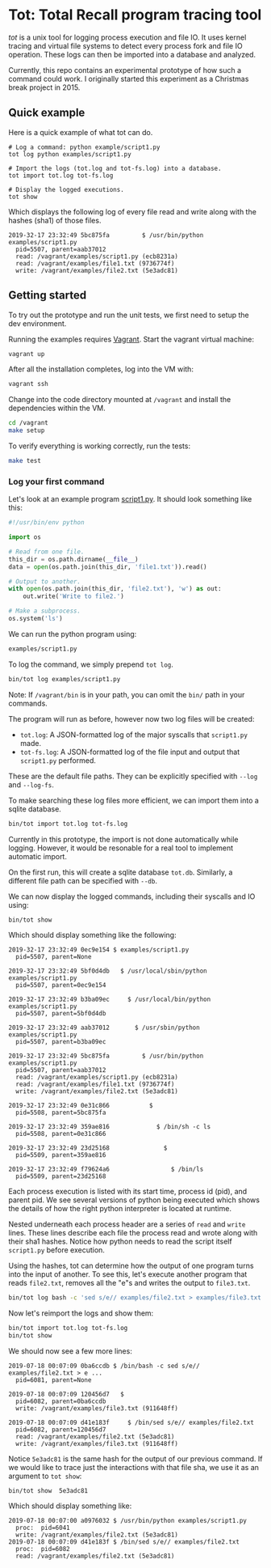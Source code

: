 # Tot: Total Recall program tracing tool

*tot* is a unix tool for logging process execution and file IO. It uses kernel
tracing and virtual file systems to detect every process fork and file IO operation. These logs
can then be imported into a database and analyzed.

Currently, this repo contains an experimental prototype of how such a command could work.
I originally started this experiment as a Christmas break project in 2015.

## Quick example

Here is a quick example of what tot can do.

```
# Log a command: python example/script1.py
tot log python examples/script1.py

# Import the logs (tot.log and tot-fs.log) into a database.
tot import tot.log tot-fs.log

# Display the logged executions.
tot show
```

Which displays the following log of every file read and write along with the
hashes (sha1) of those files.

```
2019-32-17 23:32:49 5bc875fa         $ /usr/bin/python examples/script1.py
  pid=5507, parent=aab37012
  read: /vagrant/examples/script1.py (ecb8231a)
  read: /vagrant/examples/file1.txt (9736774f)
  write: /vagrant/examples/file2.txt (5e3adc81)
```

## Getting started

To try out the prototype and run the unit tests, we first need to setup
the dev environment.

Running the examples requires [Vagrant](https://www.vagrantup.com/). Start the vagrant virtual machine:

```sh
vagrant up
```

After all the installation completes, log into the VM with:

```sh
vagrant ssh
```

Change into the code directory mounted at `/vagrant` and install the
dependencies within the VM.

```sh
cd /vagrant
make setup
```

To verify everything is working correctly, run the tests:

```sh
make test
```

### Log your first command

Let's look at an example program [script1.py](examples/script1.py). It should look something
like this:

```py
#!/usr/bin/env python

import os

# Read from one file.
this_dir = os.path.dirname(__file__)
data = open(os.path.join(this_dir, 'file1.txt')).read()

# Output to another.
with open(os.path.join(this_dir, 'file2.txt'), 'w') as out:
    out.write('Write to file2.')

# Make a subprocess.
os.system('ls')
```

We can run the python program using:

```sh
examples/script1.py
```

To log the command, we simply prepend `tot log`.

```sh
bin/tot log examples/script1.py
```

Note: If `/vagrant/bin` is in your path, you can omit the `bin/` path in your commands.

The program will run as before, however now two log files will be created:
- `tot.log`: A JSON-formatted log of the major syscalls that `script1.py` made.
- `tot-fs.log`: A JSON-formatted log of the file input and output that `script1.py` performed.

These are the default file paths. They can be explicitly specified with `--log` and `--log-fs`.

To make searching these log files more efficient, we can import them into a sqlite database.

```sh
bin/tot import tot.log tot-fs.log
```

Currently in this prototype, the import is not done automatically while logging. However,
it would be resonable for a real tool to implement automatic import.

On the first run, this will create a sqlite database `tot.db`. Similarly, a different file path
can be specified with `--db`.

We can now display the logged commands, including their syscalls and IO using:

```sh
bin/tot show
```

Which should display something like the following:

```
2019-32-17 23:32:49 0ec9e154 $ examples/script1.py
  pid=5507, parent=None

2019-32-17 23:32:49 5bf0d4db   $ /usr/local/sbin/python examples/script1.py
  pid=5507, parent=0ec9e154

2019-32-17 23:32:49 b3ba09ec     $ /usr/local/bin/python examples/script1.py
  pid=5507, parent=5bf0d4db

2019-32-17 23:32:49 aab37012       $ /usr/sbin/python examples/script1.py
  pid=5507, parent=b3ba09ec

2019-32-17 23:32:49 5bc875fa         $ /usr/bin/python examples/script1.py
  pid=5507, parent=aab37012
  read: /vagrant/examples/script1.py (ecb8231a)
  read: /vagrant/examples/file1.txt (9736774f)
  write: /vagrant/examples/file2.txt (5e3adc81)

2019-32-17 23:32:49 0e31c866           $
  pid=5508, parent=5bc875fa

2019-32-17 23:32:49 359ae816             $ /bin/sh -c ls
  pid=5508, parent=0e31c866

2019-32-17 23:32:49 23d25168               $
  pid=5509, parent=359ae816

2019-32-17 23:32:49 f79624a6                 $ /bin/ls
  pid=5509, parent=23d25168
```

Each process execution is listed with its start time, process id (pid), and parent pid.
We see several versions of python being executed which shows the details of how 
the right python interpreter is located at runtime.

Nested underneath each process header are a series of `read` and `write` lines. These
lines describe each file the process read and wrote along with their sha1 hashes.
Notice how python needs to read the script itself `script1.py` before
execution.

Using the hashes, tot can determine how the output of one program turns into the
input of another. To see this, let's execute another program that reads `file2.txt`, 
removes all the "e"s and writes the output to `file3.txt`.

```sh
bin/tot log bash -c 'sed s/e// examples/file2.txt > examples/file3.txt'
```

Now let's reimport the logs and show them:

```sh
bin/tot import tot.log tot-fs.log
bin/tot show
```

We should now see a few more lines:

```
2019-07-18 00:07:09 0ba6ccdb $ /bin/bash -c sed s/e// examples/file2.txt > e ...
  pid=6081, parent=None

2019-07-18 00:07:09 120456d7   $
  pid=6082, parent=0ba6ccdb
  write: /vagrant/examples/file3.txt (911648ff)

2019-07-18 00:07:09 d41e183f     $ /bin/sed s/e// examples/file2.txt
  pid=6082, parent=120456d7
  read: /vagrant/examples/file2.txt (5e3adc81)
  write: /vagrant/examples/file3.txt (911648ff)
```

Notice `5e3adc81` is the same hash for the output of our previous command.
If we would like to trace just the interactions with that file sha, we
use it as an argument to `tot show`:

```
bin/tot show  5e3adc81
```

Which should display something like:

```
2019-07-18 00:07:00 a0976032 $ /usr/bin/python examples/script1.py
  proc:  pid=6041
  write: /vagrant/examples/file2.txt (5e3adc81)
2019-07-18 00:07:09 d41e183f $ /bin/sed s/e// examples/file2.txt
  proc:  pid=6082
  read: /vagrant/examples/file2.txt (5e3adc81)
```
